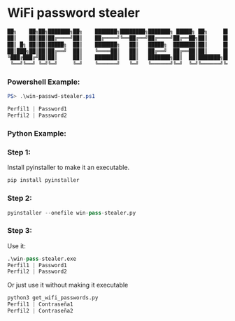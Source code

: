 # WiFi password stealer
```ruby
██╗    ██╗██╗███████╗██╗    ███████╗████████╗███████╗ █████╗ ██╗     ███████╗██████╗ 
██║    ██║██║██╔════╝██║    ██╔════╝╚══██╔══╝██╔════╝██╔══██╗██║     ██╔════╝██╔══██╗
██║ █╗ ██║██║█████╗  ██║    ███████╗   ██║   █████╗  ███████║██║     █████╗  ██████╔╝
██║███╗██║██║██╔══╝  ██║    ╚════██║   ██║   ██╔══╝  ██╔══██║██║     ██╔══╝  ██╔══██╗
╚███╔███╔╝██║██║     ██║    ███████║   ██║   ███████╗██║  ██║███████╗███████╗██║  ██║
 ╚══╝╚══╝ ╚═╝╚═╝     ╚═╝    ╚══════╝   ╚═╝   ╚══════╝╚═╝  ╚═╝╚══════╝╚══════╝╚═╝  ╚═╝
```                                                                                   

### Powershell Example:
```ps1
PS> .\win-passwd-stealer.ps1

Perfil1 | Password1
Perfil2 | Password2
```
### Python Example:

### Step 1:
Install pyinstaller to make it an executable.

```py
pip install pyinstaller
```
### Step 2:
```py
pyinstaller --onefile win-pass-stealer.py
```
### Step 3:
Use it:

```py
.\win-pass-stealer.exe
Perfil1 | Password1
Perfil2 | Password2
```
Or just use it without making it executable

```py
python3 get_wifi_passwords.py
Perfil1 | Contraseña1
Perfil2 | Contraseña2
```
